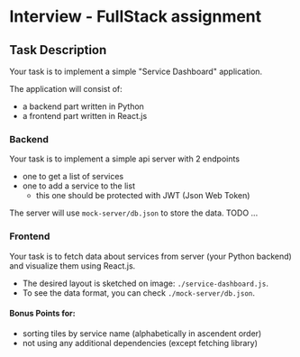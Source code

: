 # Interview - FullStack assignment

## Task Description

Your task is to implement a simple "Service Dashboard" application.

The application will consist of:
- a backend part written in Python
- a frontend part written in React.js

### Backend
Your task is to implement a simple api server with 2 endpoints
- one to get a list of services
- one to add a service to the list
    - this one should be protected with JWT (Json Web Token)

The server will use `mock-server/db.json` to store the data.
TODO
...

### Frontend

Your task is to fetch data about services from server (your Python backend) and visualize them using React.js.

- The desired layout is sketched on image: `./service-dashboard.js`.
- To see the data format, you can check `./mock-server/db.json`.

#### Bonus Points for:
- sorting tiles by service name (alphabetically in ascendent order)
- not using any additional dependencies (except fetching library)
